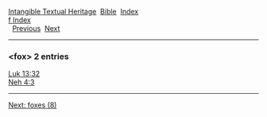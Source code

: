[Intangible Textual Heritage](../../index)  [Bible](../index) 
[Index](index)   
[f Index](_f_)  
  [Previous](c04503)  [Next](c04505) 

------------------------------------------------------------------------

### &lt;fox&gt; 2 entries

[Luk 13:32](../kjv/luk013.htm#032)  
[Neh 4:3](../kjv/neh004.htm#003)  

------------------------------------------------------------------------

[Next: foxes (8)](c04505)
